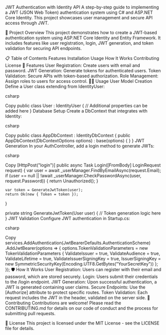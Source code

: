 ﻿JWT Authentication with Identity API
A step-by-step guide to implementing a JWT (JSON Web Token) authentication system using C# and ASP.NET Core Identity. This project showcases user management and secure API access through JWT.

🚀 Project Overview
This project demonstrates how to create a JWT-based authentication system using ASP.NET Core Identity and Entity Framework. It includes features like user registration, login, JWT generation, and token validation for securing API endpoints.

📋 Table of Contents
Features
Installation
Usage
How It Works
Contributing
License
🌟 Features
User Registration: Create users with email and password.
JWT Generation: Generate tokens for authenticated users.
Token Validation: Secure APIs with token-based authorization.
Role Management: Assign roles to users for access control.
🧑‍💻 Usage
User Model Creation
Define a User class extending from IdentityUser:

csharp

Copy
public class User : IdentityUser {
    // Additional properties can be added here
}
Database Setup
Create a DbContext that integrates with Identity:

csharp

Copy
public class AppDbContext : IdentityDbContext<User> {
    public AppDbContext(DbContextOptions<AppDbContext> options) : base(options) { }
}
JWT Generation
In your AuthController, add a login method to generate JWTs:

csharp

Copy
[HttpPost("login")]
public async Task<IActionResult> Login([FromBody] LoginRequest request) {
    var user = await _userManager.FindByEmailAsync(request.Email);
    if (user == null || !await _userManager.CheckPasswordAsync(user, request.Password)) {
        return Unauthorized();
    }

    var token = GenerateJwtToken(user);
    return Ok(new { Token = token });
}

private string GenerateJwtToken(User user) {
    // Token generation logic here
}
JWT Validation
Configure JWT authentication in Startup.cs:

csharp

Copy
services.AddAuthentication(JwtBearerDefaults.AuthenticationScheme)
    .AddJwtBearer(options => {
        options.TokenValidationParameters = new TokenValidationParameters {
            ValidateIssuer = true,
            ValidateAudience = true,
            ValidateLifetime = true,
            ValidateIssuerSigningKey = true,
            IssuerSigningKey = new SymmetricSecurityKey(Encoding.UTF8.GetBytes("YourSecretKey"))
        };
    });
🛡️ How It Works
User Registration: Users can register with their email and password, which are stored securely.
Login: Users submit their credentials to the /login endpoint.
JWT Generation: Upon successful authentication, a JWT is generated containing user claims.
Secure Endpoints: Use the [Authorize] attribute to protect specific routes.
Token Validation: Each request includes the JWT in the header, validated on the server side.
🤝 Contributing
Contributions are welcome! Please read the CONTRIBUTING.md for details on our code of conduct and the process for submitting pull requests.

📄 License
This project is licensed under the MIT License - see the LICENSE file for details.
